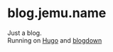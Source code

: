 # blog.jemu.name

Just a blog.  
Running on [Hugo](https://gohugo.io/) and [blogdown](https://github.com/rstudio/blogdown)
